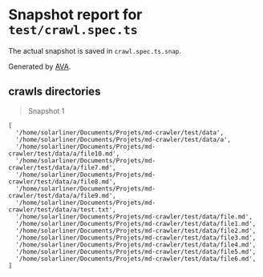 # Snapshot report for `test/crawl.spec.ts`

The actual snapshot is saved in `crawl.spec.ts.snap`.

Generated by [AVA](https://ava.li).

## crawls directories

> Snapshot 1

    [
      '/home/solarliner/Documents/Projets/md-crawler/test/data',
      '/home/solarliner/Documents/Projets/md-crawler/test/data/a',
      '/home/solarliner/Documents/Projets/md-crawler/test/data/a/file10.md',
      '/home/solarliner/Documents/Projets/md-crawler/test/data/a/file7.md',
      '/home/solarliner/Documents/Projets/md-crawler/test/data/a/file8.md',
      '/home/solarliner/Documents/Projets/md-crawler/test/data/a/file9.md',
      '/home/solarliner/Documents/Projets/md-crawler/test/data/a/test.txt',
      '/home/solarliner/Documents/Projets/md-crawler/test/data/file.md',
      '/home/solarliner/Documents/Projets/md-crawler/test/data/file1.md',
      '/home/solarliner/Documents/Projets/md-crawler/test/data/file2.md',
      '/home/solarliner/Documents/Projets/md-crawler/test/data/file3.md',
      '/home/solarliner/Documents/Projets/md-crawler/test/data/file4.md',
      '/home/solarliner/Documents/Projets/md-crawler/test/data/file5.md',
      '/home/solarliner/Documents/Projets/md-crawler/test/data/file6.md',
    ]
